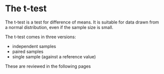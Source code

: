 # The t-test

The t-test is a test for difference of means. It is suitable for data
drawn from a normal distribution, even if the sample size is small.

The t-test comes in three versions:

* independent samples
* paired samples
* single sample (against a reference value)

These are reviewed in the following pages
